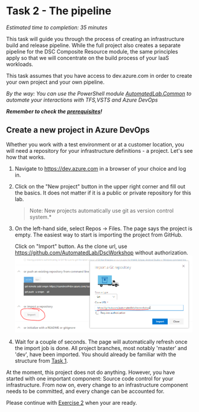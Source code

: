 # Task 2 - The pipeline

*Estimated time to completion: 35 minutes*

This task will guide you through the process of creating an infrastructure build and release pipeline. While the full project also creates a separate pipeline for the DSC Composite Resource module, the same principles apply so that we will concentrate on the build process of your IaaS workloads.  

This task assumes that you have access to dev.azure.com in order to create your own project and your own pipeline.  

*By the way: You can use the PowerShell module [AutomatedLab.Common](https://github.com/automatedlab/automatedlab.common) to automate your interactions with TFS,VSTS and Azure DevOps*

***Remember to check the [prerequisites](..\CheckPrereq.ps1)!***

## Create a new project in Azure DevOps

Whether you work with a test environment or at a customer location, you will need a repository for your infrastructure definitions - a project. Let's see how that works.

1. Navigate to <https://dev.azure.com> in a browser of your choice and log in.

2. Click on the "New project" button in the upper right corner and fill out the basics. It does not matter if it is a public or private repository for this lab.
   
    >Note: New projects automatically use git as version control system.*

3. On the left-hand side, select Repos -> Files. The page says the project is empty. The easiest way to start is importing the project from GitHub.
   
   Click on "Import" button. As the clone url, use <https://github.com/AutomatedLab/DscWorkshop> without authorization.  
    ![Repo import](./img/ImportRepo.png)

4. Wait for a couple of seconds. The page will automatically refresh once the import job is done. All project branches, most notably 'master' and 'dev', have been imported. You should already be familiar with the structure from [Task 1](../Task1/Exercise1.md).

At the moment, this project does not do anything. However, you have started with one important component: Source code control for your infrastructure. From now on, every change to an infrastructure component needs to be committed, and every change can be accounted for.

Please continue with [Exercise 2](Exercise2.md) when your are ready.
